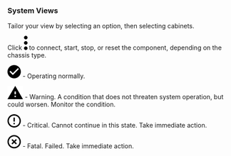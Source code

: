 ### System Views

Tailor your view by selecting an option, then selecting cabinets.

Click 
![kebob-15px.svg](kebob-15px.svg) to connect, start, stop, or reset the component, depending on the chassis type.

 

![cov-icn_OK_check_circle-15px.svg](cov-icn_OK_check_circle-15px.svg) - Operating normally.


![cov-icn_warning-15px.svg](cov-icn_warning-15px.svg) - Warning. A condition that does not threaten system operation, but could worsen. Monitor the condition.



![cov-icn-critical_error_outline-15px.svg](cov-icn-critical_error_outline-15px.svg) - Critical. Cannot continue in this state. Take immediate action.



![cov-icn-fatal_highlight_off-15px.svg](cov-icn-fatal_highlight_off-15px.svg) - Fatal. Failed. Take immediate action.


